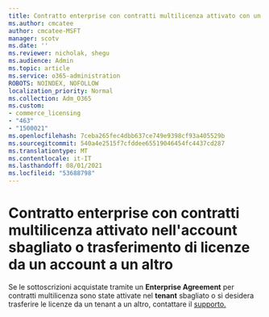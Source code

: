 ```yaml
---
title: Contratto enterprise con contratti multilicenza attivato con un account errato
ms.author: cmcatee
author: cmcatee-MSFT
manager: scotv
ms.date: ''
ms.reviewer: nicholak, shegu
ms.audience: Admin
ms.topic: article
ms.service: o365-administration
ROBOTS: NOINDEX, NOFOLLOW
localization_priority: Normal
ms.collection: Adm_O365
ms.custom:
- commerce_licensing
- "463"
- "1500021"
ms.openlocfilehash: 7ceba265fec4dbb637ce749e9398cf93a405529b
ms.sourcegitcommit: 540a4e2515f7cfddee65519046454fc4437cd287
ms.translationtype: MT
ms.contentlocale: it-IT
ms.lasthandoff: 08/01/2021
ms.locfileid: "53688798"
---
```

# <a name="volume-licensing-enterprise-agreement-activated-on-the-wrong-account-or-transferring-licenses-from-one-account-to-another"></a>Contratto enterprise con contratti multilicenza attivato nell'account sbagliato o trasferimento di licenze da un account a un altro

Se le sottoscrizioni acquistate tramite un **Enterprise Agreement** per contratti multilicenza sono state attivate nel **tenant** sbagliato o si desidera trasferire le licenze da un tenant a un altro, contattare il [supporto.](https://go.microsoft.com/fwlink/p/?linkid=518322) 